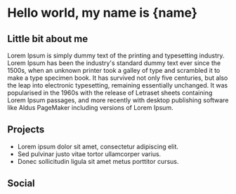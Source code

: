 # Hello world, my name is {name}

## Little bit about me

<!-- What do you enjoy developing? -->


<!-- A little bit about you? -->

Lorem Ipsum is simply dummy text of the printing and typesetting industry. Lorem Ipsum has been the industry's standard dummy text ever since the 1500s, when an unknown printer took a galley of type and scrambled it to make a type specimen book. It has survived not only five centuries, but also the leap into electronic typesetting, remaining essentially unchanged. It was popularised in the 1960s with the release of Letraset sheets containing Lorem Ipsum passages, and more recently with desktop publishing software like Aldus PageMaker including versions of Lorem Ipsum.

## Projects

- Lorem ipsum dolor sit amet, consectetur adipiscing elit.
- Sed pulvinar justo vitae tortor ullamcorper varius.
- Donec sollicitudin ligula sit amet metus porttitor cursus.

## Social

<!-- Here you would put your social media -->

<!-- [Instagram]() -->

<!-- [Trello]() -->